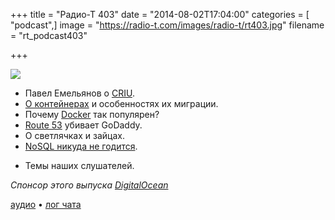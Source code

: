 +++
title = "Радио-Т 403"
date = "2014-08-02T17:04:00"
categories = [ "podcast",]
image = "https://radio-t.com/images/radio-t/rt403.jpg"
filename = "rt_podcast403"

+++

![](https://radio-t.com/images/radio-t/rt403.jpg)

* Павел Емельянов о [CRIU](http://criu.org/Main_Page).
* [О контейнерах](http://www.opennet.ru/opennews/art.shtml?num=40126) и особенностях их миграции.
* Почему [Docker](https://www.docker.com) так популярен?
* [Route 53](http://docs.aws.amazon.com/Route53/latest/DeveloperGuide/registrar.html) убивает GoDaddy.
* О светлячках и зайцах.
* [NoSQL никуда не годится](http://www.itworld.com/big-data/428717/nosql-no-go-once-again).
- Темы наших слушателей.

_Спонсор этого выпуска [DigitalOcean](https://www.digitalocean.com)_

[аудио](https://cdn.radio-t.com/rt_podcast403.mp3) • [лог чата](http://chat.radio-t.com/logs/radio-t-403.html)
<audio src="https://cdn.radio-t.com/rt_podcast403.mp3" preload="none"></audio>
